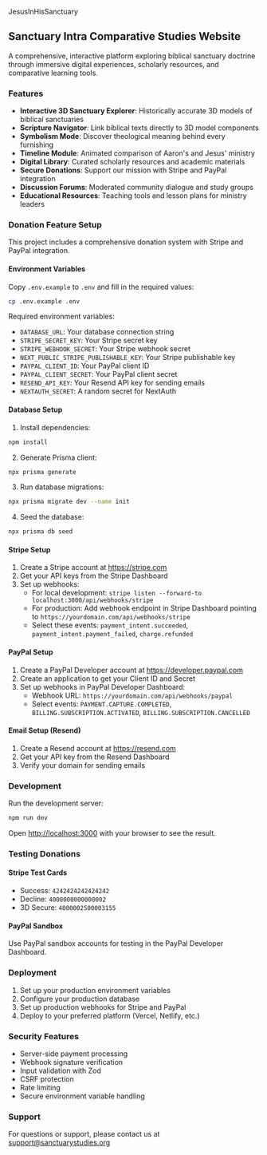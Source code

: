 JesusInHisSanctuary

## Sanctuary Intra Comparative Studies Website

A comprehensive, interactive platform exploring biblical sanctuary doctrine through immersive digital experiences, scholarly resources, and comparative learning tools.

### Features

- **Interactive 3D Sanctuary Explorer**: Historically accurate 3D models of biblical sanctuaries
- **Scripture Navigator**: Link biblical texts directly to 3D model components
- **Symbolism Mode**: Discover theological meaning behind every furnishing
- **Timeline Module**: Animated comparison of Aaron's and Jesus' ministry
- **Digital Library**: Curated scholarly resources and academic materials
- **Secure Donations**: Support our mission with Stripe and PayPal integration
- **Discussion Forums**: Moderated community dialogue and study groups
- **Educational Resources**: Teaching tools and lesson plans for ministry leaders

### Donation Feature Setup

This project includes a comprehensive donation system with Stripe and PayPal integration.

#### Environment Variables

Copy `.env.example` to `.env` and fill in the required values:

```bash
cp .env.example .env
```

Required environment variables:
- `DATABASE_URL`: Your database connection string
- `STRIPE_SECRET_KEY`: Your Stripe secret key
- `STRIPE_WEBHOOK_SECRET`: Your Stripe webhook secret
- `NEXT_PUBLIC_STRIPE_PUBLISHABLE_KEY`: Your Stripe publishable key
- `PAYPAL_CLIENT_ID`: Your PayPal client ID
- `PAYPAL_CLIENT_SECRET`: Your PayPal client secret
- `RESEND_API_KEY`: Your Resend API key for sending emails
- `NEXTAUTH_SECRET`: A random secret for NextAuth

#### Database Setup

1. Install dependencies:
```bash
npm install
```

2. Generate Prisma client:
```bash
npx prisma generate
```

3. Run database migrations:
```bash
npx prisma migrate dev --name init
```

4. Seed the database:
```bash
npx prisma db seed
```

#### Stripe Setup

1. Create a Stripe account at https://stripe.com
2. Get your API keys from the Stripe Dashboard
3. Set up webhooks:
   - For local development: `stripe listen --forward-to localhost:3000/api/webhooks/stripe`
   - For production: Add webhook endpoint in Stripe Dashboard pointing to `https://yourdomain.com/api/webhooks/stripe`
   - Select these events: `payment_intent.succeeded`, `payment_intent.payment_failed`, `charge.refunded`

#### PayPal Setup

1. Create a PayPal Developer account at https://developer.paypal.com
2. Create an application to get your Client ID and Secret
3. Set up webhooks in PayPal Developer Dashboard:
   - Webhook URL: `https://yourdomain.com/api/webhooks/paypal`
   - Select events: `PAYMENT.CAPTURE.COMPLETED`, `BILLING.SUBSCRIPTION.ACTIVATED`, `BILLING.SUBSCRIPTION.CANCELLED`

#### Email Setup (Resend)

1. Create a Resend account at https://resend.com
2. Get your API key from the Resend Dashboard
3. Verify your domain for sending emails

### Development

Run the development server:

```bash
npm run dev
```

Open [http://localhost:3000](http://localhost:3000) with your browser to see the result.

### Testing Donations

#### Stripe Test Cards
- Success: `4242424242424242`
- Decline: `4000000000000002`
- 3D Secure: `4000002500003155`

#### PayPal Sandbox
Use PayPal sandbox accounts for testing in the PayPal Developer Dashboard.

### Deployment

1. Set up your production environment variables
2. Configure your production database
3. Set up production webhooks for Stripe and PayPal
4. Deploy to your preferred platform (Vercel, Netlify, etc.)

### Security Features

- Server-side payment processing
- Webhook signature verification
- Input validation with Zod
- CSRF protection
- Rate limiting
- Secure environment variable handling

### Support

For questions or support, please contact us at support@sanctuarystudies.org